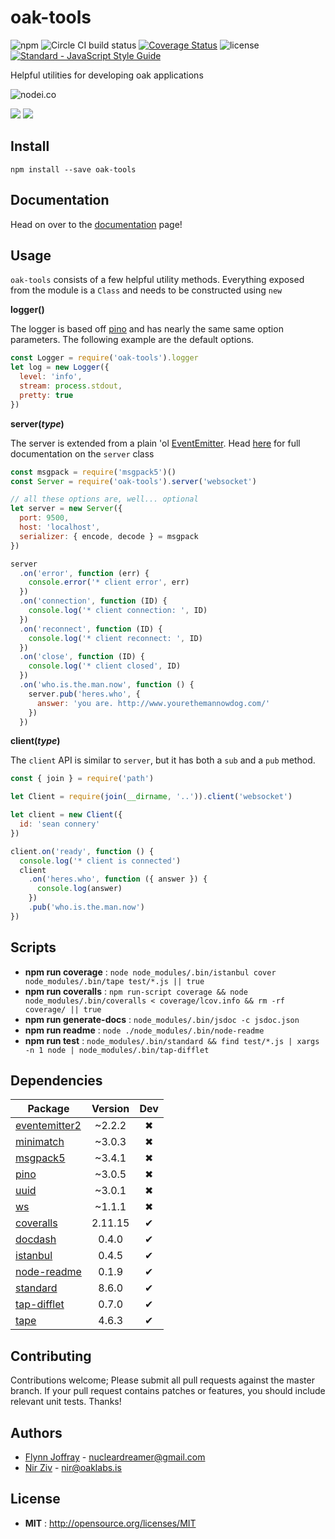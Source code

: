 # oak-tools

![npm](https://img.shields.io/npm/v/oak-tools.svg) ![Circle CI build status](https://circleci.com/gh/OakLabsInc/oak-tools.svg?style=svg) [![Coverage Status](https://coveralls.io/repos/github/OakLabsInc/oak-tools/badge.svg?branch=master)](https://coveralls.io/github/OakLabsInc/oak-tools?branch=master) ![license](https://img.shields.io/npm/l/oak-tools.svg) [![Standard - JavaScript Style Guide](https://img.shields.io/badge/code%20style-standard-green.svg)](http://standardjs.com/)

Helpful utilities for developing oak applications

![nodei.co](https://nodei.co/npm/oak-tools.png?downloads=true&downloadRank=true&stars=true)

![](https://david-dm.org/OakLabsInc/oak-tools/status.svg)
![](https://david-dm.org/OakLabsInc/oak-tools/dev-status.svg)

## Install

`npm install --save oak-tools`

## Documentation

Head on over to the [documentation](https://oaklabsinc.github.io/oak-tools/) page!

## Usage

`oak-tools` consists of a few helpful utility methods. Everything exposed from the module is a `Class` and needs to be constructed using `new`

**logger()**

The logger is based off [pino](https://github.com/pinojs/pino) and has nearly the same same option parameters. The following example are the default options.

```javascript
const Logger = require('oak-tools').logger
let log = new Logger({
  level: 'info',
  stream: process.stdout,
  pretty: true
})

```



**server(_type_)**

The server is extended from a plain 'ol [EventEmitter](https://nodejs.org/api/events.html#events_class_eventemitter). Head [here](https://oaklabsinc.github.io/oak-tools/WebSocketServer.html) for full documentation on the `server` class

```javascript
const msgpack = require('msgpack5')()
const Server = require('oak-tools').server('websocket')

// all these options are, well... optional
let server = new Server({
  port: 9500,
  host: 'localhost',
  serializer: { encode, decode } = msgpack
})

server
  .on('error', function (err) {
    console.error('* client error', err)
  })
  .on('connection', function (ID) {
    console.log('* client connection: ', ID)
  })
  .on('reconnect', function (ID) {
    console.log('* client reconnect: ', ID)
  })
  .on('close', function (ID) {
    console.log('* client closed', ID)
  })
  .on('who.is.the.man.now', function () {
    server.pub('heres.who', {
      answer: 'you are. http://www.yourethemannowdog.com/'
    })
  })
```

**client(_type_)**

The `client` API is similar to `server`, but it has both a `sub` and a `pub` method.

```javascript
const { join } = require('path')

let Client = require(join(__dirname, '..')).client('websocket')

let client = new Client({
  id: 'sean connery'
})

client.on('ready', function () {
  console.log('* client is connected')
  client
    .on('heres.who', function ({ answer }) {
      console.log(answer)
    })
    .pub('who.is.the.man.now')
})
```



## Scripts

 - **npm run coverage** : `node node_modules/.bin/istanbul cover node_modules/.bin/tape test/*.js || true`
 - **npm run coveralls** : `npm run-script coverage && node node_modules/.bin/coveralls < coverage/lcov.info && rm -rf coverage/ || true`
 - **npm run generate-docs** : `node_modules/.bin/jsdoc -c jsdoc.json`
 - **npm run readme** : `node ./node_modules/.bin/node-readme`
 - **npm run test** : `node_modules/.bin/standard && find test/*.js | xargs -n 1 node | node_modules/.bin/tap-difflet`

## Dependencies

Package | Version | Dev
--- |:---:|:---:
[eventemitter2](https://www.npmjs.com/package/eventemitter2) | ~2.2.2 | ✖
[minimatch](https://www.npmjs.com/package/minimatch) | ~3.0.3 | ✖
[msgpack5](https://www.npmjs.com/package/msgpack5) | ~3.4.1 | ✖
[pino](https://www.npmjs.com/package/pino) | ~3.0.5 | ✖
[uuid](https://www.npmjs.com/package/uuid) | ~3.0.1 | ✖
[ws](https://www.npmjs.com/package/ws) | ~1.1.1 | ✖
[coveralls](https://www.npmjs.com/package/coveralls) | 2.11.15 | ✔
[docdash](https://www.npmjs.com/package/docdash) | 0.4.0 | ✔
[istanbul](https://www.npmjs.com/package/istanbul) | 0.4.5 | ✔
[node-readme](https://www.npmjs.com/package/node-readme) | 0.1.9 | ✔
[standard](https://www.npmjs.com/package/standard) | 8.6.0 | ✔
[tap-difflet](https://www.npmjs.com/package/tap-difflet) | 0.7.0 | ✔
[tape](https://www.npmjs.com/package/tape) | 4.6.3 | ✔


## Contributing

Contributions welcome; Please submit all pull requests against the master branch. If your pull request contains patches or features, you should include relevant unit tests. Thanks!

## Authors

- [Flynn Joffray](http://github.com/nucleardreamer) - <nucleardreamer@gmail.com>
- [Nir Ziv](http://github.com/nirziv) - <nir@oaklabs.is>

## License

 - **MIT** : http://opensource.org/licenses/MIT
